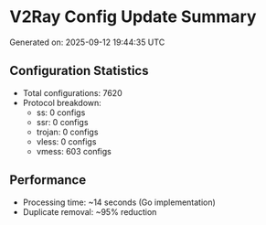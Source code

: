 # V2Ray Config Update Summary
Generated on: 2025-09-12 19:44:35 UTC

## Configuration Statistics
- Total configurations: 7620
- Protocol breakdown:
  - ss: 0 configs
  - ssr: 0 configs
  - trojan: 0 configs
  - vless: 0 configs
  - vmess: 603 configs

## Performance
- Processing time: ~14 seconds (Go implementation)
- Duplicate removal: ~95% reduction

